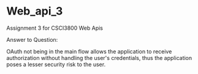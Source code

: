 # Web_api_3
Assignment 3 for CSCI3800 Web Apis


Answer to Question: 

OAuth not being in the main flow allows the application to receive authorization without
handling the user's credentials, thus the application poses a lesser security risk to the user.